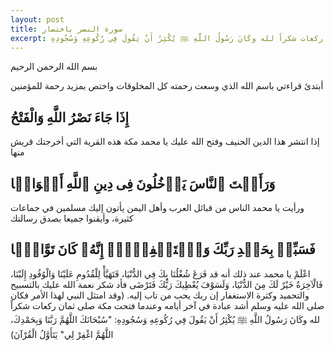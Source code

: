 ```yaml
---
layout: post
title: سورة النصر باختصار
excerpt: اعْلَمْ يا محمد عند ذلك أنه قد فَرَغَ شُغْلُنَا بِكَ فِي الدُّنْيَا، فَتَهَيَّأْ لِلْقُدُومِ عَلَيْنَا وَالْوُفُودِ إِلَيْنَا، فَالْآخِرَةُ خَيْرٌ لَكَ مِنَ الدُّنْيَا، وَلَسَوْفَ يُعْطِيكَ رَبُّكَ فَتَرْضَى فأد شكر نعمة الله عليك بالتسبيح والتحميد وكثرة الاستغفار إن ربك يحب من تاب إليه. (وقد امتثل النبي لهذا الأمر فكان صلى الله عليه وسلم أشد عبادة في آخر أيامه وعندما فتحت مكة صلى ثمان ركعات شكراً لله وكَانَ رَسُولُ اللَّهِ ﷺ يُكْثِرُ أَنْ يَقُولَ فِي رُكُوعِهِ وَسُجُودِهِ
---
```

بسم الله الرحمن الرحيم

أبتدئ قراءتي باسم الله الذي وسعت رحمته كل المخلوقات واختص بمزيد رحمة للمؤمنين 

## إِذَا جَاءَ نَصْرُ اللَّهِ وَالْفَتْحُ
إذا انتشر هذا الدين الحنيف وفتح الله عليك يا محمد مكة هذه القرية التي أخرجتك قريش منها

## وَرَأَیۡتَ ٱلنَّاسَ یَدۡخُلُونَ فِی دِینِ ٱللَّهِ أَفۡوَاجࣰا
ورأيت يا محمد الناس من قبائل العرب وأهل اليمن يأتون إليك مسلمين في جماعات كثيرة، وأيقنوا جميعا بصدق رسالتك

## فَسَبِّحۡ بِحَمۡدِ رَبِّكَ وَٱسۡتَغۡفِرۡهُۚ إِنَّهُۥ كَانَ تَوَّابَۢا
اعْلَمْ يا محمد عند ذلك أنه قد فَرَغَ شُغْلُنَا بِكَ فِي الدُّنْيَا، فَتَهَيَّأْ لِلْقُدُومِ عَلَيْنَا وَالْوُفُودِ إِلَيْنَا، فَالْآخِرَةُ خَيْرٌ لَكَ مِنَ الدُّنْيَا، وَلَسَوْفَ يُعْطِيكَ رَبُّكَ فَتَرْضَى فأد شكر نعمة الله عليك بالتسبيح والتحميد وكثرة الاستغفار إن ربك يحب من تاب إليه. (وقد امتثل النبي لهذا الأمر فكان صلى الله عليه وسلم أشد عبادة في آخر أيامه وعندما فتحت مكة صلى ثمان ركعات شكراً لله وكَانَ رَسُولُ اللَّهِ ﷺ يُكْثِرُ أَنْ يَقُولَ فِي رُكُوعِهِ وَسُجُودِهِ: "سُبْحَانَكَ اللَّهُمَّ رَبَّنَا وَبِحَمْدِكَ، اللَّهُمَّ اغْفِرْ لِي" يَتَأَوَّلُ الْقُرْآنَ)



